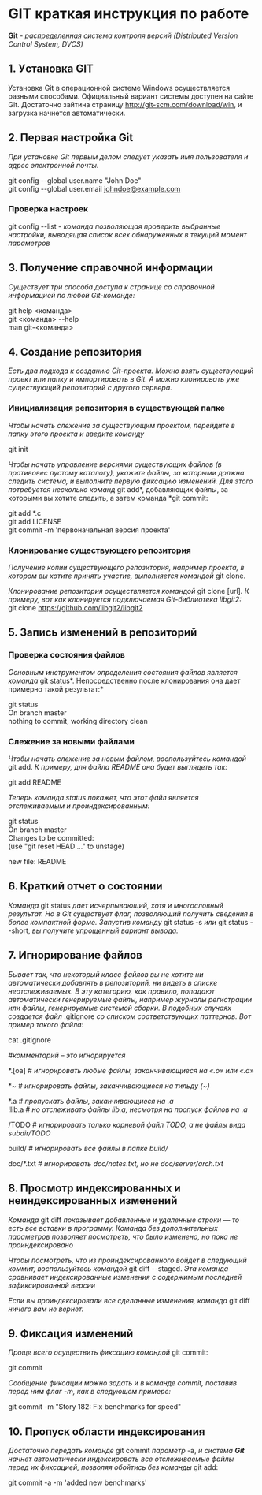 # GIT краткая инструкция по работе

**Git** - *распределенная система контроля версий (Distributed Version Control System, DVCS)*

## 1. Уcтановка GIT

Установка Git в операционной системе Windows осуществляется разными способами. Официальный вариант системы доступен на сайте Git. Достаточно зайтина страницу http://git-scm.com/download/win, и загрузка начнется автоматически.

## 2. Первая настройка Git

*При установке Git первым делом следует указать имя пользователя и адрес электронной почты.*  

git config --global user.name "John Doe"  
git config --global user.email johndoe@example.com

### Проверка настроек

git config --list - *команда позволяющая проверить выбранные настройки, выводящая список всех обнаруженных в текущий момент параметров*

## 3. Получение справочной информации

*Существует три способа доступа к странице со справочной информацией по любой Git-команде:*

git help <команда>  
git <команда> --help  
man git-<команда>

## 4. Создание репозитория

*Есть два подхода к созданию Git-проекта. Можно взять существующий проект или папку и импортировать в Git. А можно клонировать уже существующий репозиторий с другого сервера.*

### Инициализация репозитория в существующей папке

*Чтобы начать слежение за существующим проектом, перейдите в папку этого проекта и введите команду*  

git init

*Чтобы начать управление версиями существующих файлов (в противовес пустому каталогу), укажите файлы, за которыми должна следить система, и выполните первую фиксацию изменений. Для этого потребуется несколько команд* git add*, добавляющих файлы, за которыми вы хотите следить, а затем команда *git commit:

git add *.c  
git add LICENSE  
git commit -m 'первоначальная версия проекта'

### Клонирование существующего репозитория

*Получение копии существующего репозитория, например проекта, в котором вы хотите принять участие, выполняется командой* git clone.

*Клонирование репозитория осуществляется командой* git clone [url]*. К примеру, вот как клонируется подключаемая Git-библиотека libgit2:*  
git clone https://github.com/libgit2/libgit2

## 5. Запись изменений в репозиторий

### Проверка состояния файлов

*Основным инструментом определения состояния файлов является команда* git status*. Непосредственно после клонирования она дает примерно такой результат:*  

git status  
On branch master  
nothing to commit, working directory clean

### Слежение за новыми файлами

*Чтобы начать слежение за новым файлом, воспользуйтесь командой* git add. *К примеру, для файла README она будет выглядеть так:*  

git add README  

*Теперь команда *status* покажет, что этот файл является отслеживаемым и проиндексированным:*

git status  
On branch master  
Changes to be committed:  
(use "git reset HEAD <file>..." to unstage)  

new file: README

## 6. Краткий отчет о состоянии

*Команда* git status *дает исчерпывающий, хотя и многословный результат. Но в Git существует флаг, позволяющий получить сведения в более компактной форме. Запустив команду* git status -s *или* git status --short, *вы получите упрощенный вариант вывода.*

## 7. Игнорирование файлов

*Бывает так, что некоторый класс файлов вы не хотите ни автоматически добавлять в репозиторий, ни видеть в списке неотслеживаемых. В эту категорию, как правило, попадают автоматически генерируемые файлы, например журналы регистрации или файлы, генерируемые системой сборки. В подобных случаях создается файл* .gitignore *со списком соответствующих паттернов. Вот пример такого файла:*

cat .gitignore  

#*комментарий – это игнорируется*   

*.[oa]   # *игнорировать любые файлы, заканчивающиеся на «.o» или «.a»*  

*~  # *игнорировать файлы, заканчивающиеся на тильду (~)*  

*.a # *пропускать файлы, заканчивающиеся на .a*  
!lib.a # *но отслеживать файлы lib.a, несмотря на пропуск файлов на .a*  

/TODO # *игнорировать только корневой файл TODO, а не файлы вида subdir/TODO* 

build/ # *игнорировать все файлы в папке build/*  

doc/*.txt # *игнорировать doc/notes.txt, но не doc/server/arch.txt*

## 8. Просмотр индексированных и неиндексированных изменений

*Команда* git diff *показывает добавленные и удаленные строки — то есть все вставки в программу. Команда без дополнительных параметров позволяет посмотреть, что было изменено, но пока не проиндексировано*

*Чтобы посмотреть, что из проиндексированного войдет в следующий коммит, воспользуйтесь командой* git diff --staged. *Эта команда сравнивает индексированные изменения с содержимым последней зафиксированной версии*

*Если вы проиндексировали все сделанные изменения, команда* git diff *ничего вам не вернет.*

## 9. Фиксация изменений

*Проще всего осуществить фиксацию командой* git commit:

git commit

*Сообщение фиксации можно задать и в команде commit, поставив перед ним флаг -m, как в следующем примере:*

git commit -m "Story 182: Fix benchmarks for speed"

## 10. Пропуск области индексирования

*Достаточно передать команде* git commit *параметр* -a, *и система* _**Git**_ *начнет автоматически индексировать все отслеживаемые файлы перед их фиксацией, позволяя обойтись без команды* git add:

git commit -a -m 'added new benchmarks'


